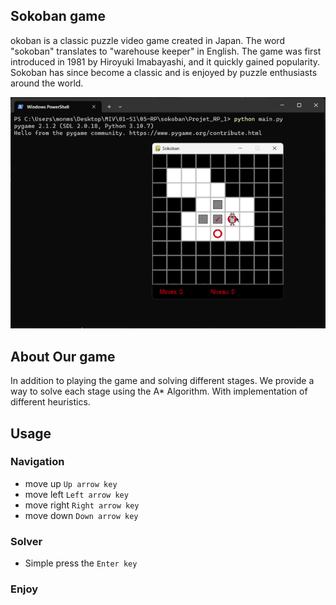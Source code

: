 ## Sokoban game
okoban is a classic puzzle video game created in Japan. The word "sokoban" translates to "warehouse keeper" in English. The game was first introduced in 1981 by Hiroyuki Imabayashi, and it quickly gained popularity. Sokoban has since become a classic and is enjoyed by puzzle enthusiasts around the world.


<img src='./demo/demo.gif'>

## About Our game
In addition to playing the game and solving different stages. We provide a way to solve each stage using the A* Algorithm. With implementation of  different heuristics.


## Usage
### Navigation 
* move up  `Up arrow key`
* move left  `Left arrow key`
* move right  `Right arrow key`
* move down  `Down arrow key`
    

### Solver
* Simple press the `Enter key`



### Enjoy